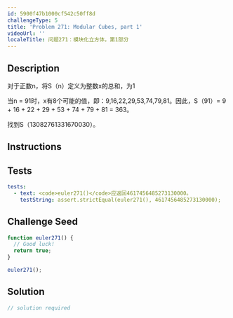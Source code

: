 ```yaml
---
id: 5900f47b1000cf542c50ff8d
challengeType: 5
title: 'Problem 271: Modular Cubes, part 1'
videoUrl: ''
localeTitle: 问题271：模块化立方体，第1部分
---
```


## Description
<section id="description">对于正数n，将S（n）定义为整数x的总和，为1 <p>当n = 91时，x有8个可能的值，即：9,16,22,29,53,74,79,81。因此，S（91）= 9 + 16 + 22 + 29 + 53 + 74 + 79 + 81 = 363。 </p><p>找到S（13082761331670030）。 </p></section>

## Instructions
<section id="instructions">
</section>

## Tests
<section id='tests'>

```yml
tests:
  - text: <code>euler271()</code>应返回4617456485273130000。
    testString: assert.strictEqual(euler271(), 4617456485273130000);

```

</section>

## Challenge Seed
<section id='challengeSeed'>

<div id='js-seed'>

```js
function euler271() {
  // Good luck!
  return true;
}

euler271();

```

</div>



</section>

## Solution
<section id='solution'>

```js
// solution required
```
</section>
